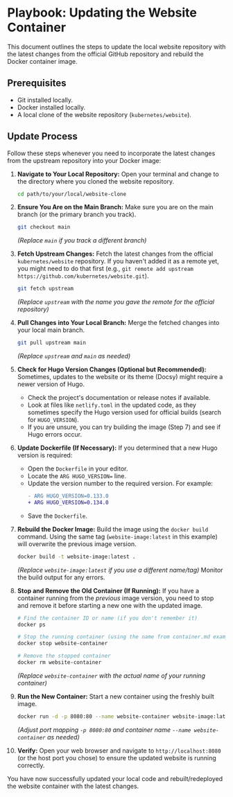 # Playbook: Updating the Website Container

This document outlines the steps to update the local website repository with the latest changes from the official GitHub repository and rebuild the Docker container image.

## Prerequisites

*   Git installed locally.
*   Docker installed locally.
*   A local clone of the website repository (`kubernetes/website`).

## Update Process

Follow these steps whenever you need to incorporate the latest changes from the upstream repository into your Docker image:

1.  **Navigate to Your Local Repository:**
    Open your terminal and change to the directory where you cloned the website repository.
    ```bash
    cd path/to/your/local/website-clone
    ```

2.  **Ensure You Are on the Main Branch:**
    Make sure you are on the main branch (or the primary branch you track).
    ```bash
    git checkout main
    ```
    *(Replace `main` if you track a different branch)*

3.  **Fetch Upstream Changes:**
    Fetch the latest changes from the official `kubernetes/website` repository. If you haven't added it as a remote yet, you might need to do that first (e.g., `git remote add upstream https://github.com/kubernetes/website.git`).
    ```bash
    git fetch upstream
    ```
    *(Replace `upstream` with the name you gave the remote for the official repository)*

4.  **Pull Changes into Your Local Branch:**
    Merge the fetched changes into your local main branch.
    ```bash
    git pull upstream main
    ```
    *(Replace `upstream` and `main` as needed)*

5.  **Check for Hugo Version Changes (Optional but Recommended):**
    Sometimes, updates to the website or its theme (Docsy) might require a newer version of Hugo.
    *   Check the project's documentation or release notes if available.
    *   Look at files like `netlify.toml` in the updated code, as they sometimes specify the Hugo version used for official builds (search for `HUGO_VERSION`).
    *   If you are unsure, you can try building the image (Step 7) and see if Hugo errors occur.

6.  **Update Dockerfile (If Necessary):**
    If you determined that a new Hugo version is required:
    *   Open the `Dockerfile` in your editor.
    *   Locate the `ARG HUGO_VERSION=` line.
    *   Update the version number to the required version. For example:
        ```diff
        - ARG HUGO_VERSION=0.133.0
        + ARG HUGO_VERSION=0.134.0
        ```
    *   Save the `Dockerfile`.

7.  **Rebuild the Docker Image:**
    Build the image using the `docker build` command. Using the same tag (`website-image:latest` in this example) will overwrite the previous image version.
    ```bash
    docker build -t website-image:latest .
    ```
    *(Replace `website-image:latest` if you use a different name/tag)*
    Monitor the build output for any errors.

8.  **Stop and Remove the Old Container (If Running):**
    If you have a container running from the *previous* image version, you need to stop and remove it before starting a new one with the updated image.
    ```bash
    # Find the container ID or name (if you don't remember it)
    docker ps

    # Stop the running container (using the name from container.md example)
    docker stop website-container

    # Remove the stopped container
    docker rm website-container
    ```
    *(Replace `website-container` with the actual name of your running container)*

9.  **Run the New Container:**
    Start a new container using the freshly built image.
    ```bash
    docker run -d -p 8080:80 --name website-container website-image:latest
    ```
    *(Adjust port mapping `-p 8080:80` and container name `--name website-container` as needed)*

10. **Verify:**
    Open your web browser and navigate to `http://localhost:8080` (or the host port you chose) to ensure the updated website is running correctly.

You have now successfully updated your local code and rebuilt/redeployed the website container with the latest changes.
